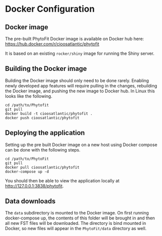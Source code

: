 
# Docker Configuration

## Docker image

The pre-built PhytoFit Docker image is available on Docker hub here:
https://hub.docker.com/r/cioosatlantic/phytofit

It is based on an existing `rocker/shiny` image for running the Shiny server.

## Building the Docker image

Building the Docker image should only need to be done rarely. Enabling newly developed app features will require pulling in the changes, rebuilding the Docker image, and pushing the new image to Docker hub. In Linux this looks like the following.

```
cd /path/to/Phytofit
git pull
docker build -t cioosatlantic/phytofit .
docker push cioosatlantic/phytofit
```

## Deploying the application

Setting up the pre built Docker image on a new host using Docker compose can be done with the following steps.

```
cd /path/to/PhytoFit
git pull
docker pull cioosatlantic/phytofit
docker-compose up -d
```

You should then be able to view the application locally at http://127.0.0.1:3838/phytofit.

## Data downloads

The `data` subdirectory is mounted to the Docker image. On first running docker-compose up, the contents of this folder will be brought in and then all new FST files will be downloaded. The directory is bind mounted in Docker, so new files will appear in the `PhytoFit/data` directory as well.
